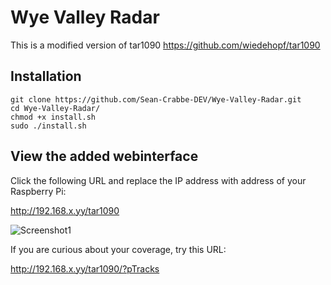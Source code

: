 # Wye Valley Radar

This is a modified version of tar1090
    https://github.com/wiedehopf/tar1090

## Installation

```
git clone https://github.com/Sean-Crabbe-DEV/Wye-Valley-Radar.git
cd Wye-Valley-Radar/
chmod +x install.sh
sudo ./install.sh
```
## View the added webinterface

Click the following URL and replace the IP address with address of your Raspberry Pi:

http://192.168.x.yy/tar1090

![Screenshot1](https://raw.githubusercontent.com/wiedehopf/tar1090/screenshots/screenshot3.png)

If you are curious about your coverage, try this URL:

http://192.168.x.yy/tar1090/?pTracks


